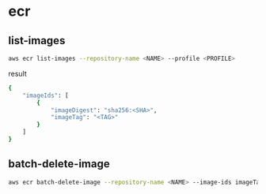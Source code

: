 # ecr
## list-images 
```bash
aws ecr list-images --repository-name <NAME> --profile <PROFILE>
```
result
```bash
{
    "imageIds": [
        {
            "imageDigest": "sha256:<SHA>",
            "imageTag": "<TAG>"
        }
    ]
}
```
## batch-delete-image
```bash
aws ecr batch-delete-image --repository-name <NAME> --image-ids imageTag=<TAG> --profile <PROFILE>
```

